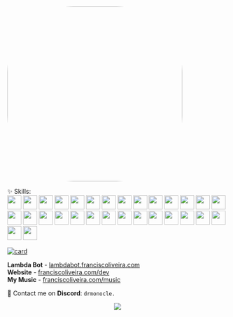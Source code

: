 <img src="https://i.imgur.com/ySV1Q13.png" height="400px" style="border-radius: 150px;" align="center">

<p align="left">
  ✨ Skills: <br>
<img width="32" src="https://cdn.sanity.io/images/ylpdkf6j/production/899e7de7a6a3242c359cf8fb993d108664cbacbf-128x128.svg" />
<img width="32" src="https://cdn.sanity.io/images/ylpdkf6j/production/f2d4e1544f60803907171b15145f6ecc62a17375-128x128.svg" />
<img width="32" src="https://cdn.sanity.io/images/ylpdkf6j/production/ad20e75def13b432e684a341e5ae0b7077809339-128x128.svg" />
<img width="32" src="https://cdn.sanity.io/images/ylpdkf6j/production/eb7ddb4a87037887237feb1996525324badcee79-128x128.svg" />
<img width="32" src="https://cdn.sanity.io/images/ylpdkf6j/production/8c9066c6f9930a653b05558108270fd5a7e7ccd4-128x128.svg" />
<img width="32" src="https://cdn.sanity.io/images/ylpdkf6j/production/958f84cbaa7a65ffc8d5c5619d71b2bb5dc46b96-128x128.svg" />
<img width="32" src="https://cdn.sanity.io/images/ylpdkf6j/production/b423ae54b3ee07be74144f2ae66f34a2a7fa0740-128x128.svg" />
<img width="32" src="https://cdn.sanity.io/images/ylpdkf6j/production/db51f4ab526e593222c1d8ecd1c82c3dfa382a1e-128x128.svg" />
<img width="32" src="https://cdn.sanity.io/images/ylpdkf6j/production/af52e50acb29800347e39637d6a1bd955ba4a715-128x128.svg" />
<img width="32" src="https://cdn.sanity.io/images/ylpdkf6j/production/77a8cf5466b4335310dd06599573f6074daf6e77-128x128.svg" />
<img width="32" src="https://cdn.sanity.io/images/ylpdkf6j/production/241f236d090c291e5172654cd3011fff68f70d7b-128x128.svg" />
<img width="32" src="https://cdn.sanity.io/images/ylpdkf6j/production/307456d2196674cb6b1dd860a47517d98569767b-128x128.svg" />
<img width="32" src="https://cdn.sanity.io/images/ylpdkf6j/production/1c6987e09306292e6d6cbc51096b5be8223ad05f-128x128.svg" />
<img width="32" src="https://cdn.sanity.io/images/ylpdkf6j/production/c55e5c0fef6dce8100cfe16990414646156e0100-128x128.svg" />
<img width="32" src="https://cdn.sanity.io/images/ylpdkf6j/production/238fd25a35cc1e30987f416ce27cfc9743e843f8-128x128.svg" />
<img width="32" src="https://cdn.sanity.io/images/ylpdkf6j/production/0a63e9ffacfea2336d1f3e7807de170282598810-128x128.svg" />
<img width="32" src="https://cdn.sanity.io/images/ylpdkf6j/production/4a9167fe794fafd02ca45605c5a8802921ad3da6-128x128.svg" />
<img width="32" src="https://cdn.sanity.io/images/ylpdkf6j/production/f45903f3b02b62462da1044976a1eebcac91800c-128x128.svg" />
<img width="32" src="https://cdn.sanity.io/images/ylpdkf6j/production/5a15ec2a4f9525ea88b18f445082439a7d11589d-128x128.svg" />
<img width="32" src="https://cdn.sanity.io/images/ylpdkf6j/production/7ef53dceb8bc32cd8cee67065aab578eed650c15-128x128.svg" />
<img width="32" src="https://cdn.sanity.io/images/ylpdkf6j/production/3f9f9732f42860064802efebfd13da8bf94adaca-128x128.svg" />
<img width="32" src="https://cdn.sanity.io/images/ylpdkf6j/production/8c17b9a7a9879fb8d68cbb0797c428e73b698a19-128x128.svg" />
<img width="32" src="https://cdn.sanity.io/images/ylpdkf6j/production/9ee437c09c79d0bac29244ed10adc3a884267ee3-128x128.svg" />
<img width="32" src="https://cdn.sanity.io/images/ylpdkf6j/production/b1122bf4cceb7992736109aa98901724e4ae7c98-128x128.svg" />
<img width="32" src="https://cdn.sanity.io/images/ylpdkf6j/production/78f762ef0b0ddeae389e7e4d4b1bf8abf330f432-128x128.svg" />
<img width="32" src="https://cdn.sanity.io/images/ylpdkf6j/production/ed6dcbea967da70b918a2734e8267948d18503e0-128x128.svg" />
<img width="32" src="https://cdn.sanity.io/images/ylpdkf6j/production/eab315098699440d235d2851513ff6b57a5de81a-128x128.svg" />
<img width="32" src="https://cdn.sanity.io/images/ylpdkf6j/production/0ad9e785a46d61648e686d3b39a3c57175fa5aa7-128x128.svg" />
<img width="32" src="https://cdn.sanity.io/images/ylpdkf6j/production/d34c4e66d0cd2bd769127450888556bc2a096b60-128x128.svg" />
<img width="32" src="https://cdn.sanity.io/images/ylpdkf6j/production/2af0ec575238e5866a7eb7aa0c80301f64b7d459-128x128.svg" />
 
</p>

[![card](https://github-readme-stats.vercel.app/api/top-langs/?username=dr-monocle&layout=compact&theme=dark)](https://github.com/dr-monocle/)

<p align="left">
<b>Lambda Bot</b> - <a href="https://lambdabot.franciscoliveira.com">lambdabot.franciscoliveira.com</a>
<br><b>Website</b> - <a href="https://franciscoliveira.com/dev">franciscoliveira.com/dev</a>
<br><b>My Music</b> - <a href="https://franciscoliveira.com/music">franciscoliveira.com/music</a>
</p>

<p align="left">
  📩 Contact me on <b>Discord</b>: <code>drmonocle.</code>
</p>

<p align="center">
  <a href="mailto:francisco@franciscoliveira.com" alt="Gmail">
  <img src="https://img.shields.io/badge/-Gmail-FF0000?style=flat-square&labelColor=FF0000&logo=gmail&logoColor=white" /></a>
</p>  
